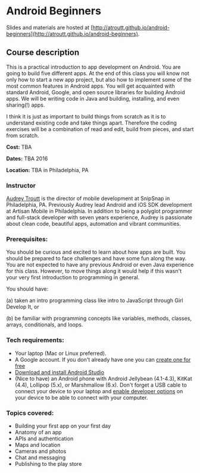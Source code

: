 # Android Beginners

Slides and materials are hosted at [http://atroutt.github.io/android-beginners](http://atroutt.github.io/android-beginners).

## Course description

This is a practical introduction to app development on Android. You are going to build five different apps. At the end of this class you will know not only how to start a new app project, but also how to implement some of the most common features in Android apps. You will get acquainted with standard Android, Google, and open source libraries for building Android apps. We will be writing code in Java and building, installing, and even sharing(!) apps.

I think it is just as important to build things from scratch as it is to understand existing code and take things apart. Therefore the coding exercises will be a combination of read and edit, build from pieces, and start from scratch.

**Cost:** TBA

**Dates:** TBA 2016

**Location:** TBA in Philadelphia, PA

### Instructor

[Audrey Troutt](http://audreytroutt.com/) is the director of mobile development at SnipSnap in Philadelphia, PA. Previously Audrey lead Android and iOS SDK development at Artisan Mobile in Philadelphia. In addition to being a polyglot programmer and full-stack developer with seven years experience, Audrey is passionate about clean code, beautiful apps, automation and vibrant communities.

### Prerequisites:

You should be curious and excited to learn about how apps are built. You should be prepared to face challenges and have some fun along the way. You are not expected to have any previous Android or even Java experience for this class. However, to move things along it would help if this wasn't your very first introduction to programming in general.

You should have:

(a) taken an intro programming class like intro to JavaScript through Girl Develop It, or

(b) be familiar with programming concepts like variables, methods, classes, arrays, conditionals, and loops.

### Tech requirements:

 - Your laptop (Mac or Linux preferred).
 - A Google account. If you don't already have one you can [create one for free](https://accounts.google.com/signup)
 - [Download and install Android Studio](http://developer.android.com/sdk/index.html)
 - (Nice to have) an Android phone with Android Jellybean (4.1-4.3), KitKat (4.4), Lollipop (5.x), or Marshmallow (6.x). Don't forget a USB cable to connect your device to your laptop and [enable developer options](http://www.androidauthority.com/enable-developer-options-569223/) on your device to be able to connect with your computer.

### Topics covered:

 - Building your first app on your first day
 - Anatomy of an app
 - APIs and authentication
 - Maps and location
 - Cameras and photos
 - Chat and messaging
 - Publishing to the play store

